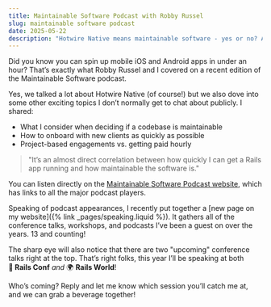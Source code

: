 ```yaml
---
title: Maintainable Software Podcast with Robby Russel
slug: maintainable software podcast
date: 2025-05-22
description: "Hotwire Native means maintainable software - yes or no? Also, a new speaking announcement."
---
```


Did you know you can spin up mobile iOS and Android apps in under an hour? That’s exactly what Robby Russel and I covered on a recent edition of the Maintainable Software podcast.

Yes, we talked a lot about Hotwire Native (of course!) but we also dove into some other exciting topics I don’t normally get to chat about publicly. I shared:

- What I consider when deciding if a codebase is maintainable
- How to onboard with new clients as quickly as possible
- Project-based engagements vs. getting paid hourly

> "It’s an almost direct correlation between how quickly I can get a Rails app running and how maintainable the software is."

You can listen directly on the [Maintainable Software Podcast website](https://maintainable.fm/episodes/joe-masilotti-simplify-your-stack-ship-mobile-sooner), which has links to all the major podcast players.

Speaking of podcast appearances, I recently put together a [new page on my website]({% link _pages/speaking.liquid %}). It gathers all of the conference talks, workshops, and podcasts I’ve been a guest on over the years. 13 and counting!

The sharp eye will also notice that there are two "upcoming" conference talks right at the top. That’s right folks, this year I’ll be speaking at both **🚀 Rails Conf** *and* 🌍 **Rails World**!

Who’s coming? Reply and let me know which session you’ll catch me at, and we can grab a beverage together!
